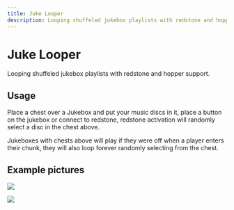 ```yaml
---
title: Juke Looper
description: Looping shuffeled jukebox playlists with redstone and hopper support. 
---
```


# Juke Looper

Looping shuffeled jukebox playlists with redstone and hopper support. 

## Usage

Place a chest over a Jukebox and put your music discs in it, place a button on the jukebox or connect to redstone, redstone activation will randomly select a disc in the chest above.

Jukeboxes with chests above will play if they were off when a player enters their chunk, they will also loop forever randomly selecting from the chest.

## Example pictures

![](/img/guide/juke-looper-1.webp)

![](/img/guide/juke-looper-2.webp)